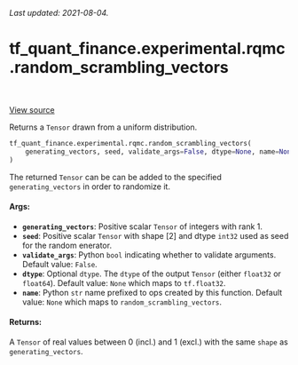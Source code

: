 <!--
This file is generated by a tool. Do not edit directly.
For open-source contributions the docs will be updated automatically.
-->

*Last updated: 2021-08-04.*

<div itemscope itemtype="http://developers.google.com/ReferenceObject">
<meta itemprop="name" content="tf_quant_finance.experimental.rqmc.random_scrambling_vectors" />
<meta itemprop="path" content="Stable" />
</div>

# tf_quant_finance.experimental.rqmc.random_scrambling_vectors

<!-- Insert buttons and diff -->

<table class="tfo-notebook-buttons tfo-api" align="left">
</table>

<a target="_blank" href="https://github.com/google/tf-quant-finance/blob/master/tf_quant_finance/experimental/rqmc/lattice_rule.py">View source</a>



Returns a `Tensor` drawn from a uniform distribution.

```python
tf_quant_finance.experimental.rqmc.random_scrambling_vectors(
    generating_vectors, seed, validate_args=False, dtype=None, name=None
)
```



<!-- Placeholder for "Used in" -->

The returned `Tensor` can be can be added to the specified
`generating_vectors` in order to randomize it.

#### Args:


* <b>`generating_vectors`</b>: Positive scalar `Tensor` of integers with rank 1.
* <b>`seed`</b>: Positive scalar `Tensor` with shape [2] and dtype `int32` used as seed
  for the random enerator.
* <b>`validate_args`</b>: Python `bool` indicating whether to validate arguments.
  Default value: `False`.
* <b>`dtype`</b>: Optional `dtype`. The `dtype` of the output `Tensor` (either
  `float32` or `float64`).
  Default value: `None` which maps to `tf.float32`.
* <b>`name`</b>: Python `str` name prefixed to ops created by this function.
  Default value: `None` which maps to `random_scrambling_vectors`.


#### Returns:

A `Tensor` of real values between 0 (incl.) and 1 (excl.) with the same
`shape` as `generating_vectors`.
